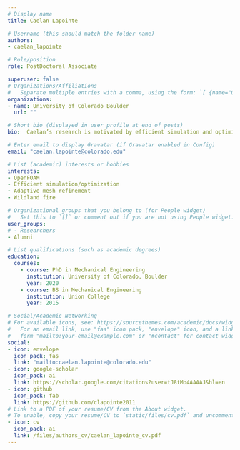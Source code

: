 ```yaml
---
# Display name
title: Caelan Lapointe

# Username (this should match the folder name)
authors:
- caelan_lapointe

# Role/position
role: PostDoctoral Associate

superuser: false
# Organizations/Affiliations
#   Separate multiple entries with a comma, using the form: `[ {name="Org1", url=""}, {name="Org2", url=""} ]`.
organizations:
- name: University of Colorado Boulder
  url: ""

# Short bio (displayed in user profile at end of posts)
bio:  Caelan’s research is motivated by efficient simulation and optimization of complex fire phenomena with a focus on industrial and environmental applications.

# Enter email to display Gravatar (if Gravatar enabled in Config)
email: "caelan.lapointe@colorado.edu"

# List (academic) interests or hobbies
interests:
- OpenFOAM
- Efficient simulation/optimization
- Adaptive mesh refinement
- Wildland fire

# Organizational groups that you belong to (for People widget)
#   Set this to `[]` or comment out if you are not using People widget.
user_groups:
# - Researchers
- Alumni

# List qualifications (such as academic degrees)
education:
  courses:
    - course: PhD in Mechanical Engineering
      institution: University of Colorado, Boulder
      year: 2020
    - course: BS in Mechanical Engineering
      institution: Union College
      year: 2015

# Social/Academic Networking
# For available icons, see: https://sourcethemes.com/academic/docs/widgets/#icons
#   For an email link, use "fas" icon pack, "envelope" icon, and a link in the
#   form "mailto:your-email@example.com" or "#contact" for contact widget.
social:
- icon: envelope
  icon_pack: fas
  link: "mailto:caelan.lapointe@colorado.edu"
- icon: google-scholar
  icon_pack: ai
  link: https://scholar.google.com/citations?user=tJ8tMo4AAAAJ&hl=en
- icon: github
  icon_pack: fab
  link: https://github.com/clapointe2011
# Link to a PDF of your resume/CV from the About widget.
# To enable, copy your resume/CV to `static/files/cv.pdf` and uncomment the lines below.  
- icon: cv
  icon_pack: ai
  link: /files/authors_cv/caelan_lapointe_cv.pdf
---
```

